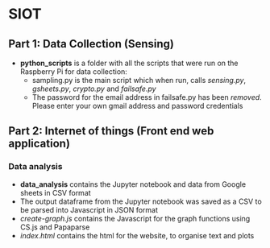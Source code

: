 # SIOT

## Part 1: Data Collection (Sensing)

- **python_scripts** is a folder with all the scripts that were run on the Raspberry Pi for data collection:
    - sampling.py is the main script which when run, calls *sensing.py*, *gsheets.py*, *crypto.py* and *failsafe.py*
    - The password for the email address in failsafe.py has been *removed*. Please enter your own gmail address and password credentials
    

 
 
## Part 2: Internet of things (Front end web application)

### Data analysis
 -  **data_analysis** contains the Jupyter notebook and data from Google sheets in CSV format
 - The output dataframe from the Jupyter notebook was saved as a CSV to be parsed into Javascript in JSON format
 - *create-graph.js* contains the Javascript for the graph functions using CS.js and Papaparse
-  *index.html* contains the html for the website, to organise text and plots
    
 
 
 


    
